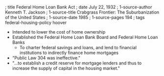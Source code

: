 ; title Federal Home Loan Bank Act
; date July 22, 1932
; 1-source-author Kenneth T. Jackson
; 1-source-title Crabgrass Frontier: The Suburbanization of the United States
; 1-source-date 1985
; 1-source-pages 194
; tags federal-housing-policy hoover

- Intended to lower the cost of home ownership
- Established the Federal Home Loan Bank Board and Federal Home Loan Banks
  - To charter federal savings and loans, and lend to financial institutions to indirectly finance home mortgages
- "Public Law 304 was ineffective."
- "...to establish a credit reserve for mortgage lenders and thus to increase the supply of capital in the housing market."
